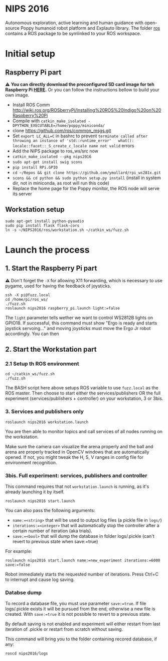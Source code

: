 # NIPS 2016
Autonomous exploration, active learning and human guidance with open-source Poppy humanoid robot platform and Explauto library.
The folder [ros](ros) contains a ROS package to be symlinked to your ROS workspace.

# Initial setup
## Raspberry Pi part

⚠️ **You can directly download the preconfigured SD card image for teh Raspberry Pi [HERE](https://github.com/sebastien-forestier/NIPS2016/releases/tag/v0.1).** Or you can follow the instructions bellow to build your own image.

  - Install ROS Comm http://wiki.ros.org/ROSberryPi/Installing%20ROS%20Indigo%20on%20Raspberry%20Pi
  - Compile with `catkin_make_isolated -DPYTHON_EXECUTABLE=/home/poppy/miniconda/`
  - clone https://github.com/ros/common_msgs.git
  - Set `export LC_ALL=C` in bashrc to prevent `terminate called after throwing an instance of 'std::runtime_error'   what():  locale::facet::_S_create_c_locale name not valid` errors
  - Add the NIPS package to ros_ws/src now
  -  `catkin_make_isolated --pkg nips2016`
  - `sudo apt-get install swig scons`
  - `pip install RPi.GPIO`
  - `cd ~/Repos && git clone https://github.com/ymollard/rpi_ws281x.git`
  - `scons && cd python && sudo python setup.py install`  (install in system dir, not in miniconda, as root will run this code)
  - Replace the home page for the Poppy monitor, the ROS node will serve its server


## Workstation setup
```
sudo apt-get install python-pyaudio
sudo pip install flask flask-cors
ln -s ~/NIPS2016/ros/workstation.sh ~/catkin_ws/fuzz.sh
```

# Launch the process
## 1. Start the Raspberry Pi part
⚠️  Don't forget the `-X` for allowing X11 forwarding, which is necessary to use pygame, used for having the feedback of joysticks.
 
```
ssh -X pi@fuzz.local
cd /home/pi/ros_ws/
./fuzz.sh
roslaunch nips2016 raspberry_pi.launch light:=false
```
The `light` parameter tells wether we want to control WS2812B lights on GPIO18.
If successful, this command must show "Ergo is ready and starts joystick servoing..." and moving joysticks must move the Ergo Jr robot accordingly. You can then

## 2. Start the Workstation part
### 2.1 Setup th ROS environment
```
cd ~/catkin_ws/fuzz.sh
./fuzz.sh
```
The BASH script here above setups ROS variable to use `fuzz.local` as the ROS master.
Then choose to start either the services/publishers OR the full experiment (services/publishers + controller) on your workstation, 3 or 3bis.

### 3. Services and publishers only
```
roslaunch nips2016 workstation.launch
```
You are then able to monitor topics and call services of all nodes running on the workstation.

Make sure the camera can visualize the arena properly and the ball and arena are properly tracked in OpenCV windows that are automatically opened. If not, you might tweak the H, S, V ranges in config file for environment recognition.

### 3bis. Full experiment: services, publishers and controller
This command requires that not `workstation.launch` is running, as it's already launching it by itself.
```
roslaunch nips2016 start.launch
```
You can also pass the following arguments:
 - `name:=<string>` that will be used to output log files (a pickle file in `logs/`)
 - `iterations:=<integer>` that will automatically stop the controller after a certain number of iteration (aka trials).
 - `save:=<bool>` that will dump the database in folder logs/<name>.pickle (can't revert to previous state when save:=true)

 For example:
```
roslaunch nips2016 start.launch name:=new_experiment iterations:=6000 save:=false
```

Robot immediately starts the requested number of iterations. Press Ctrl+C to interrupt and cause log saving.

### Databse dump

To record a database file, you must use parameter `save:=true`.
If file logs/<name>.pickle exists it will be pursued from the end, otherwise a new file is created.
With `save:=true` it is not possible to revert to a previous state.

By default saving is not enabled and experiment will either restart from last iteration of <name>.pickle or restart from scratch without saving.

This command will bring you to the folder containing recored database, if any:
```
roscd nips2016/logs
```
